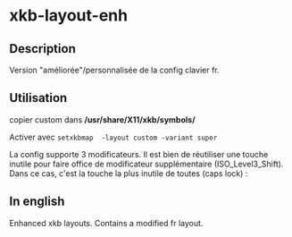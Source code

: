 xkb-layout-enh
==============

Description
---------------
Version "améliorée"/personnalisée de la config clavier fr.

Utilisation
-------------
copier custom dans **/usr/share/X11/xkb/symbols/**

Activer avec 
`setxkbmap  -layout custom -variant super`

La config supporte 3 modificateurs. Il est bien de réutiliser une touche inutile pour faire office de modificateur supplémentaire (ISO_Level3_Shift). Dans ce cas, c'est la touche la plus inutile de toutes 
(caps lock) :

In english 
---------------

Enhanced xkb layouts.
Contains a modified fr layout. 
